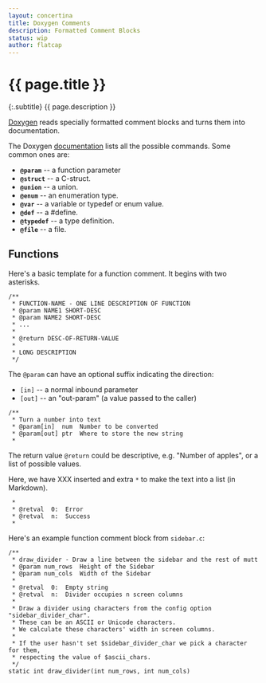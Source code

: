 ```yaml
---
layout: concertina
title: Doxygen Comments
description: Formatted Comment Blocks
status: wip
author: flatcap
---
```


# {{ page.title }}

{:.subtitle}
{{ page.description }}

[Doxygen](http://www.doxygen.nl/) reads specially formatted
comment blocks and turns them into documentation.

The Doxygen
[documentation](http://www.doxygen.nl/manual/commands.html)
lists all the possible commands. Some common ones are:

- **`@param`**   -- a function parameter
- **`@struct`**  -- a C-struct.
- **`@union`**   -- a union.
- **`@enum`**    -- an enumeration type.
- **`@var`**     -- a variable or typedef or enum value.
- **`@def`**     -- a #define.
- **`@typedef`** -- a type definition.
- **`@file`**    -- a file.

## Functions

Here's a basic template for a function comment. It begins with two asterisks.

```
/**
 * FUNCTION-NAME - ONE LINE DESCRIPTION OF FUNCTION
 * @param NAME1 SHORT-DESC
 * @param NAME2 SHORT-DESC
 * ...
 *
 * @return DESC-OF-RETURN-VALUE
 *
 * LONG DESCRIPTION
 */
```

The `@param` can have an optional suffix indicating the direction:

- `[in]`  -- a normal inbound parameter
- `[out]` -- an "out-param" (a value passed to the caller)

```
/**
 * Turn a number into text
 * @param[in]  num  Number to be converted
 * @param[out] ptr  Where to store the new string
 *
```

The return value `@return` could be descriptive, e.g. "Number of apples", or
a list of possible values.

Here, we have XXX inserted and extra `*` to make the text into a list (in
Markdown).

```
 *
 * @retval  0:  Error
 * @retval  n:  Success
 *
```

Here's an example function comment block from `sidebar.c`:

```
/**
 * draw_divider - Draw a line between the sidebar and the rest of mutt
 * @param num_rows  Height of the Sidebar
 * @param num_cols  Width of the Sidebar
 *
 * @retval  0:  Empty string
 * @retval  n:  Divider occupies n screen columns
 *
 * Draw a divider using characters from the config option "sidebar_divider_char".
 * These can be an ASCII or Unicode characters.
 * We calculate these characters' width in screen columns.
 *
 * If the user hasn't set $sidebar_divider_char we pick a character for them,
 * respecting the value of $ascii_chars.
 */
static int draw_divider(int num_rows, int num_cols)
```

